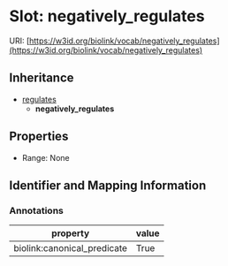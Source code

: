 # Slot: negatively_regulates

URI: [https://w3id.org/biolink/vocab/negatively_regulates](https://w3id.org/biolink/vocab/negatively_regulates)




## Inheritance

* [regulates](regulates.md)
    * **negatively_regulates**



## Properties

 * Range: None



## Identifier and Mapping Information





### Annotations

| property | value |
| --- | --- |
| biolink:canonical_predicate | True |



